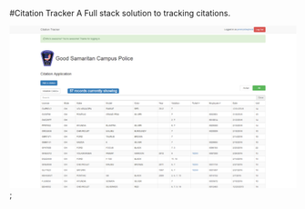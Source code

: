 #Citation Tracker
A Full stack solution to tracking citations.

![ScreenShot](https://github.com/jeremylshepherd/citation_tracker/blob/master/CitationTrackerSS.png);